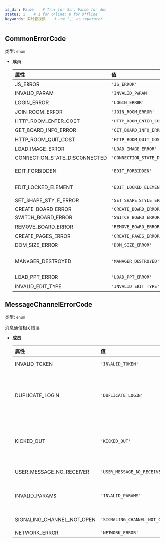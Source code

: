 ```yaml
---
is_dir: False    # True for dir; False for doc
status: 1    # 1 for online; 0 for offline
keywords: 实时音视频    # use ',' as separator
---
```


## CommonErrorCode <span id="commonerrorcode"></span>

类型: `enum`

- **成员**

  | 属性 | 值 | 描述 |
  | :-- | :-- | :-- |
  | JS_ERROR | `'JS_ERROR'` | js 错误。 |
  | INVALID_PARAM | `'INVALID_PARAM'` | 参数不合法。 |
  | LOGIN_ERROR | `'LOGIN_ERROR'` | 登录错误。 |
  | JOIN_ROOM_ERROR | `'JOIN_ROOM_ERROR'` | 加入房间失败。 |
  | HTTP_ROOM_ENTER_COST | `'HTTP_ROOM_ENTER_COST'` | HTTP 进房超时。 |
  | GET_BOARD_INFO_ERROR | `'GET_BOARD_INFO_ERROR'` | 获取白板信息失败。 |
  | HTTP_ROOM_QUIT_COST | `'HTTP_ROOM_QUIT_COST'` | HTTP 退房超时。 |
  | LOAD_IMAGE_ERROR | `'LOAD_IMAGE_ERROR'` | 加载图片失败。 |
  | CONNECTION_STATE_DISCONNECTED | `'CONNECTION_STATE_DISCONNECTED'` | 连接断开。 |
  | EDIT_FORBIDDEN | `'EDIT_FORBIDDEN'` | 无编辑权限，当前白板为只读模式。 |
  | EDIT_LOCKED_ELEMENT | `'EDIT_LOCKED_ELEMENT'` | 当前元素被其他人编辑，导致锁定，无法编辑。 |
  | SET_SHAPE_STYLE_ERROR | `'SET_SHAPE_STYLE_ERROR'` | 设置图形选中边框时出错。 |
  | CREATE_BOARD_ERROR | `'CREATE_BOARD_ERROR'` | board |
  | SWITCH_BOARD_ERROR | `'SWITCH_BOARD_ERROR'` | 切换白板失败。 |
  | REMOVE_BOARD_ERROR | `'REMOVE_BOARD_ERROR'` | 删除白板失败。 |
  | CREATE_PAGES_ERROR | `'CREATE_PAGES_ERROR'` | 创建多页失败。 |
  | DOM_SIZE_ERROR | `'DOM_SIZE_ERROR'` | canvas dom 尺寸异常。 |
  | MANAGER_DESTROYED | `'MANAGER_DESTROYED'` | 当前引擎 IWhiteBoardRoomManager 已被销毁。 |
  | LOAD_PPT_ERROR | `'LOAD_PPT_ERROR'` | PPT 加载失败 |
  | INVALID_EDIT_TYPE | `'INVALID_EDIT_TYPE'` | 设置editType不合法 |


## MessageChannelErrorCode <span id="messagechannelerrorcode"></span>

类型: `enum`

消息通信相关错误

- **成员**

  | 属性 | 值 | 描述 |
  | :-- | :-- | :-- |
  | INVALID_TOKEN | `'INVALID_TOKEN'` | 密钥错误。 |
  | DUPLICATE_LOGIN | `'DUPLICATE_LOGIN'` | 相同用户 ID 的用户加入本房间，当前用户被踢出房间 |
  | KICKED_OUT | `'KICKED_OUT'` | 服务端调用 OpenAPI 将当前用户踢出房间 |
  | USER_MESSAGE_NO_RECEIVER | `'USER_MESSAGE_NO_RECEIVER'` | 找不到接收者 |
  | INVALID_PARAMS | `'INVALID_PARAMS'` | 调用方法时，传入的参数不合法 |
  | SIGNALING_CHANNEL_NOT_OPEN | `'SIGNALING_CHANNEL_NOT_OPEN'` | 信令通道没有建立 |
  | NETWORK_ERROR | `'NETWORK_ERROR'` | 网络错误 |
